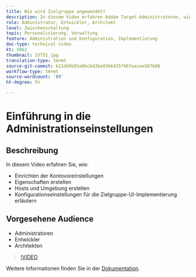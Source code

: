 ```yaml
---
title: Wie wird Zielgruppe angewendet?
description: In diesem Video erfahren Adobe Target-Administratoren, wie Sie Kontovoreinstellungen einrichten, Eigenschaften erstellen und Hosts und Umgebung erstellen. Erfahren Sie, wie Sie die Konfigurationseinstellungen für die Zielgruppe-UI-Implementierung erklären.
role: Administrator, Entwickler, Architekt
level: Zwischenschaltung
topic: Personalisierung, Verwaltung
feature: Administration und Konfiguration, Implementierung
doc-type: technical video
kt: 5062
thumbnail: 33751.jpg
translation-type: tm+mt
source-git-commit: b21d69b01e6bc6d2ba93b6425f86feacee567b06
workflow-type: tm+mt
source-wordcount: '89'
ht-degree: 5%

---
```



# Einführung in die Administrationseinstellungen

## Beschreibung

In diesem Video erfahren Sie, wie:

* Einrichten der Kontovoreinstellungen
* Eigenschaften erstellen
* Hosts und Umgebung erstellen
* Konfigurationseinstellungen für die Zielgruppe-UI-Implementierung erläutern

## Vorgesehene Audience

* Administratoren
* Entwickler
* Architekten

>[!VIDEO](https://video.tv.adobe.com/v/33751/?quality=12)

Weitere Informationen finden Sie in der [Dokumentation](https://docs.adobe.com/content/help/en/target/using/administer/administrating-target.html).
